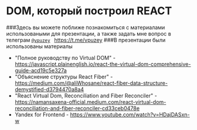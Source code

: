 # DOM, который построил REACT
###Здесь вы можете поближе познакомиться с материалами использоваными для презентации, а также задать мне вопрос в телеграм <code>[@vpuzey](https://t.me/vpuzey)
</code> https://t.me/vpuzey
###В презентации были использованы материалы
* "Полное руководству по Virtual DOM" - https://javascript.plainenglish.io/react-the-virtual-dom-comprehensive-guide-acd19c5e327a
* "Объяснение структуры React Fiber" - https://medium.com/@aliWhosane/react-fiber-data-structure-demystified-d3794470a8a4
* "React Virtual Dom, Reconciliation and Fiber Reconciler" - https://namansaxena-official.medium.com/react-virtual-dom-reconciliation-and-fiber-reconciler-cd33ceb0478e
* Yandex for Frontend - https://www.youtube.com/watch?v=HDajDASxn-w
